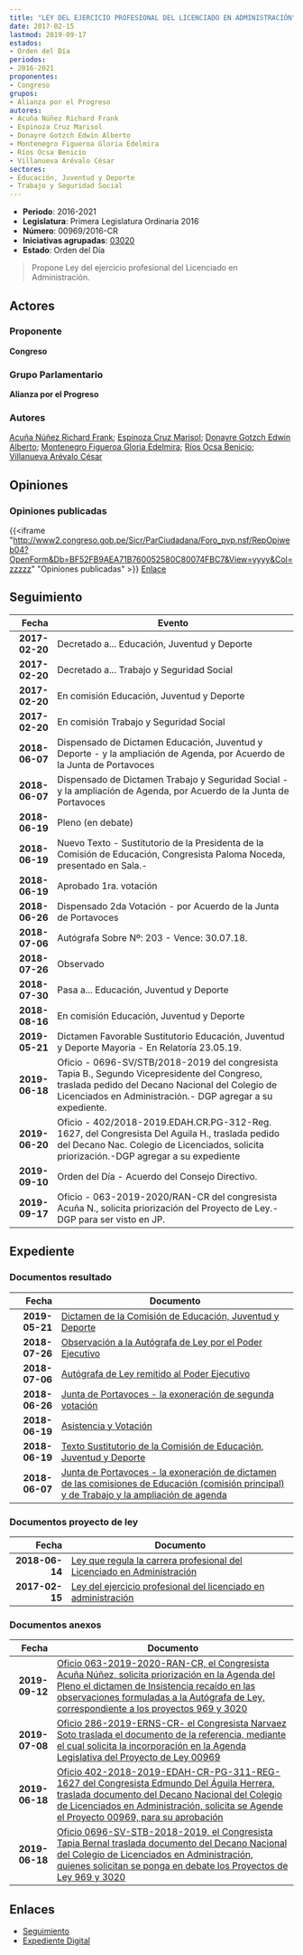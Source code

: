 ```yaml
---
title: "LEY DEL EJERCICIO PROFESIONAL DEL LICENCIADO EN ADMINISTRACIÓN"
date: 2017-02-15
lastmod: 2019-09-17
estados:
- Orden del Día
periodos:
- 2016-2021
proponentes:
- Congreso
grupos:
- Alianza por el Progreso
autores:
- Acuña Núñez Richard Frank
- Espinoza Cruz Marisol
- Donayre Gotzch Edwin Alberto
- Montenegro Figueroa Gloria Edelmira
- Ríos Ocsa Benicio
- Villanueva Arévalo César
sectores:
- Educación, Juventud y Deporte
- Trabajo y Seguridad Social
---
```

- **Periodo**: 2016-2021
- **Legislatura**: Primera Legislatura Ordinaria 2016
- **Número**: 00969/2016-CR
- **Iniciativas agrupadas**: [03020](../../03000/03020)
- **Estado**: Orden del Día

> Propone Ley del ejercicio profesional del Licenciado en Administración.


## Actores

### Proponente

**Congreso**

### Grupo Parlamentario

**Alianza por el Progreso**

### Autores

[Acuña Núñez Richard Frank](mailto:mailto:racuna@congreso.gob.pe); [Espinoza Cruz Marisol](mailto:mailto:mespinozac@congreso.gob.pe); [Donayre Gotzch Edwin Alberto](mailto:mailto:edonayre@congreso.gob.pe); [Montenegro Figueroa Gloria Edelmira](mailto:mailto:gmontenegrof@congreso.gob.pe); [Ríos Ocsa Benicio](mailto:mailto:brios@congreso.gob.pe); [Villanueva Arévalo César](mailto:mailto:cvillanueva@congreso.gob.pe)

## Opiniones

### Opiniones publicadas

{{<iframe "http://www2.congreso.gob.pe/Sicr/ParCiudadana/Foro_pvp.nsf/RepOpiweb04?OpenForm&Db=BF52FB9AEA71B760052580C80074FBC7&View=yyyy&Col=zzzzz" "Opiniones publicadas" >}}
[Enlace](http://www2.congreso.gob.pe/Sicr/ParCiudadana/Foro_pvp.nsf/RepOpiweb04?OpenForm&Db=BF52FB9AEA71B760052580C80074FBC7&View=yyyy&Col=zzzzz)


## Seguimiento

| Fecha | Evento |
|------:|--------|
| **2017-02-20** | Decretado a... Educación, Juventud y Deporte |
| **2017-02-20** | Decretado a... Trabajo y Seguridad Social |
| **2017-02-20** | En comisión Educación, Juventud y Deporte |
| **2017-02-20** | En comisión Trabajo y Seguridad Social |
| **2018-06-07** | Dispensado de Dictamen Educación, Juventud y Deporte - y la ampliación de Agenda, por Acuerdo de la Junta de Portavoces |
| **2018-06-07** | Dispensado de Dictamen Trabajo y Seguridad Social - y la ampliación de Agenda, por Acuerdo de la Junta de Portavoces |
| **2018-06-19** | Pleno (en debate) |
| **2018-06-19** | Nuevo Texto - Sustitutorio de la Presidenta de la Comisión de Educación, Congresista Paloma Noceda, presentado en Sala.- |
| **2018-06-19** | Aprobado 1ra. votación |
| **2018-06-26** | Dispensado 2da Votación - por Acuerdo de la Junta de Portavoces |
| **2018-07-06** | Autógrafa Sobre Nº: 203 - Vence: 30.07.18. |
| **2018-07-26** | Observado |
| **2018-07-30** | Pasa a... Educación, Juventud y Deporte |
| **2018-08-16** | En comisión Educación, Juventud y Deporte |
| **2019-05-21** | Dictamen Favorable Sustitutorio Educación, Juventud y Deporte Mayoria - En Relatoría 23.05.19. |
| **2019-06-18** | Oficio - 0696-SV/STB/2018-2019 del congresista Tapia B., Segundo Vicepresidente del Congreso, traslada pedido del Decano Nacional del Colegio de Licenciados en Administración.- DGP agregar a su expediente. |
| **2019-06-20** | Oficio - 402/2018-2019.EDAH.CR.PG-312-Reg. 1627, del Congresista Del Aguila H., traslada pedido del Decano Nac. Colegio de Licenciados, solicita priorización.-DGP agregar a su expediente |
| **2019-09-10** | Orden del Día - Acuerdo del Consejo Directivo. |
| **2019-09-17** | Oficio - 063-2019-2020/RAN-CR del congresista Acuña N., solicita priorización del Proyecto de Ley.-DGP para ser visto en JP. |

## Expediente

### Documentos resultado

| Fecha | Documento |
|------:|-----------|
| **2019-05-21** | [Dictamen de la Comisión de Educación, Juventud y Deporte](http://www.leyes.congreso.gob.pe/Documentos/2016_2021/Dictamenes/Proyectos_de_Ley/00969DC10MAY20190521.pdf) |
| **2018-07-26** | [Observación a la Autógrafa de Ley por el Poder Ejecutivo](http://www.leyes.congreso.gob.pe/Documentos/2016_2021/Observacion_a_la_Autografa/OBAU0096920180726.pdf) |
| **2018-07-06** | [Autógrafa de Ley remitido al Poder Ejecutivo](http://www.leyes.congreso.gob.pe/Documentos/2016_2021/Autografas/Ley_y_de_Resolucion_Legislativa/AU0096920180706..pdf) |
| **2018-06-26** | [Junta de Portavoces - la exoneración de segunda votación](http://www.leyes.congreso.gob.pe/Documentos/2016_2021/Acuerdos/Junta_Portavoces/AJP0096920180626.pdf) |
| **2018-06-19** | [Asistencia y Votación](http://www.leyes.congreso.gob.pe/Documentos/2016_2021/Asistencia_y_Votacion/Proyectos_de_Ley/AV0096920180619.pdf) |
| **2018-06-19** | [Texto Sustitutorio de la Comisión de Educación, Juventud y Deporte](http://www.leyes.congreso.gob.pe/Documentos/2016_2021/Texto_Sustitutorio/Proyectos_de_Ley/TS0096920180619.pdf) |
| **2018-06-07** | [Junta de Portavoces - la exoneración de dictamen de las comisiones de Educación (comisión principal) y de Trabajo y la ampliación de agenda](http://www.leyes.congreso.gob.pe/Documentos/2016_2021/Acuerdos/Junta_Portavoces/AJP0096920180607.pdf) |

### Documentos proyecto de ley

| Fecha | Documento |
|------:|-----------|
| **2018-06-14** | [Ley que regula la carrera profesional del Licenciado en Administración](http://www.leyes.congreso.gob.pe/Documentos/2016_2021/Proyectos_de_Ley_y_de_Resoluciones_Legislativas/PL0302020180614.PDF) |
| **2017-02-15** | [Ley del ejercicio profesional del licenciado en administración](http://www.leyes.congreso.gob.pe/Documentos/2016_2021/Proyectos_de_Ley_y_de_Resoluciones_Legislativas/PL0095520170214.pdf) |

### Documentos anexos

| Fecha | Documento |
|------:|-----------|
| **2019-09-12** | [Oficio 063-2019-2020-RAN-CR, el Congresista Acuña Núñez, solicita priorización en la Agenda del Pleno el dictamen de Insistencia recaído en las observaciones formuladas a la Autógrafa de Ley, correspondiente a los proyectos 969 y 3020](http://www.leyes.congreso.gob.pe/Documentos/2016_2021/Oficios/Congresistas/OFICIO-063-2019-2020-RAN-CR.pdf) |
| **2019-07-08** | [Oficio 286-2019-ERNS-CR- el Congresista Narvaez Soto traslada el documento de la referencia, mediante el cual solicita la incorporación en la Agenda Legislativa del Proyecto de Ley 00969](http://www.leyes.congreso.gob.pe/Documentos/2016_2021/Oficios/Congresistas/OFICIO-286-2019-ERNS-CR.pdf) |
| **2019-06-18** | [Oficio 402-2018-2019-EDAH-CR-PG-311-REG-1627 del Congresista Edmundo Del Águila Herrera, traslada documento del Decano Nacional del Colegio de Licenciados en Administración, solicita se Agende el Proyecto 00969, para su aprobación](http://www.leyes.congreso.gob.pe/Documentos/2016_2021/Oficios/Congresistas/OFICIO-402-2018-2019-EDAH-CR-PG-311-REG-1677.pdf) |
| **2019-06-18** | [Oficio 0696-SV-STB-2018-2019, el Congresista Tapia Bernal traslada documento del Decano Nacional del Colegio de Licenciados en Administración, quienes solicitan se ponga en debate los Proyectos de Ley 969 y 3020](http://www.leyes.congreso.gob.pe/Documentos/2016_2021/Oficios/Congresistas/OFICIO-0696-SV-STB-2018-2019.pdf) |

## Enlaces

- [Seguimiento](http://www2.congreso.gob.pe/Sicr/TraDocEstProc/CLProLey2016.nsf/f7fff46988ca05b1052578e100829cc7/506a761402692024052580c8007940db?OpenDocument)
- [Expediente Digital](http://www2.congreso.gob.pe/Sicr/TraDocEstProc/CLProLey2016.nsf/f7fff46988ca05b1052578e100829cc7/506a761402692024052580c8007940db?OpenDocument&Click=05257FB7005EB655.eb71d0cf91d8294e05256cdf006b5706/$Body/0.1C6C)

